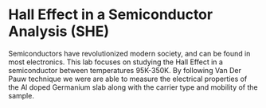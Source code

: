# Hall Effect in a Semiconductor Analysis (SHE)

Semiconductors have revolutionized modern society, and can be found in most electronics. This lab focuses on studying the Hall Effect in a semiconductor between temperatures 95K-350K. By following Van Der Pauw technique we were are able to measure the electrical properties of the Al doped Germanium slab along with the carrier type and mobility of the sample.
